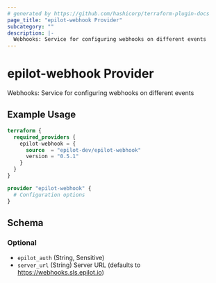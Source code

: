 ```yaml
---
# generated by https://github.com/hashicorp/terraform-plugin-docs
page_title: "epilot-webhook Provider"
subcategory: ""
description: |-
  Webhooks: Service for configuring webhooks on different events
---
```


# epilot-webhook Provider

Webhooks: Service for configuring webhooks on different events

## Example Usage

```terraform
terraform {
  required_providers {
    epilot-webhook = {
      source  = "epilot-dev/epilot-webhook"
      version = "0.5.1"
    }
  }
}

provider "epilot-webhook" {
  # Configuration options
}
```

<!-- schema generated by tfplugindocs -->
## Schema

### Optional

- `epilot_auth` (String, Sensitive)
- `server_url` (String) Server URL (defaults to https://webhooks.sls.epilot.io)
